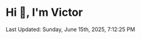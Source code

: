 <h1>Hi 👋, I'm Victor </h1>

<!--RECENT_ACTIVITY:start-->
<!--RECENT_ACTIVITY:end-->

<!--RECENT_ACTIVITY:last_update-->
Last Updated: Sunday, June 15th, 2025, 7:12:25 PM
<!--RECENT_ACTIVITY:last_update_end-->
